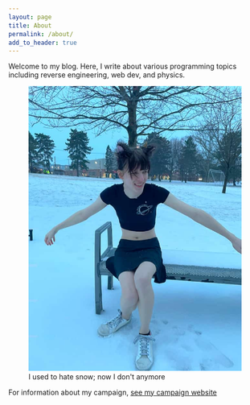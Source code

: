 ```yaml
---
layout: page
title: About
permalink: /about/
add_to_header: true
---
```


Welcome to my blog. Here, I write about various programming topics including reverse engineering, web dev, and physics.

<figure>
<img alt="Me, outside in the snow" src="/images/snowy-kitty.jpg" class="img-v-size-limit">
<figcaption>I used to hate snow; now I don't anymore</figcaption>
</figure>

For information about my campaign, [see my campaign website](https://vote4ella.us/)
